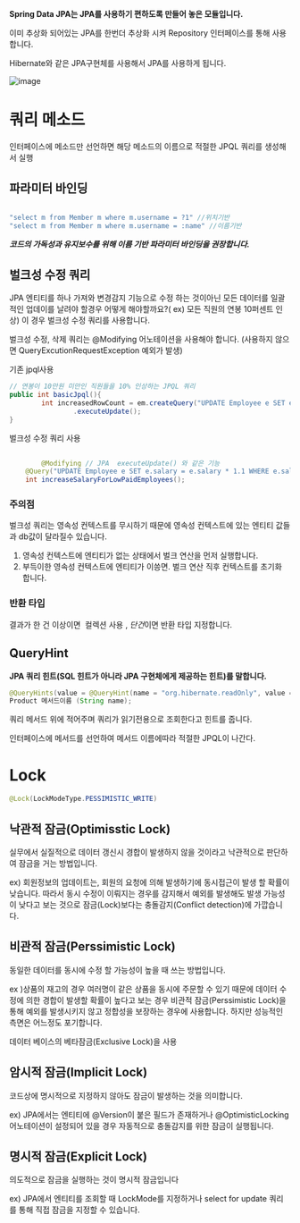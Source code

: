 **Spring Data JPA는 JPA를 사용하기 편하도록 만들어 놓은 모듈입니다.**

이미 추상화 되어있는 JPA를 한번더  추상화 시켜  Repository 인터페이스를 통해 사용합니다.

Hibernate와 같은 JPA구현체를 사용해서 JPA를 사용하게 됩니다.

![image](https://github.com/CodeSquad-2023-BE-Study/Jpa-Study/assets/53938366/16c9a057-38d0-4c99-9811-ad0587b47570)


# 쿼리 메소드

인터페이스에 메소드만 선언하면 해당 메소드의 이름으로 적절한 JPQL 쿼리를 생성해서 실행

## **파라미터 바인딩**

```java

"select m from Member m where m.username = ?1" //위치기반
"select m from Member m where m.username = :name" //이름기반
```

***코드의 가독성과 유지보수를 위해 이름 기반 파라미터 바인딩을 권장합니다.***

## 벌크성 수정 쿼리

JPA 엔티티를 하나 가져와 변경감지 기능으로 수정 하는 것이아닌  모든 데이터를 일괄적인 업데이를 날려야 할경우 어떻게 해야할까요?( ex) 모든 직원의 연봉 10퍼센트 인상)
이 경우 벌크성 수정 쿼리를 사용합니다.

벌크성 수정, 삭제 쿼리는 @Modifying 어노테이션을 사용해야 합니다. (사용하지 않으면 QueryExcutionRequestException 예외가 발생)

기존 jpql사용

```java
// 연봉이 10만원 미만인 직원들을 10% 인상하는 JPQL 쿼리
public int basicJpql(){
        int increasedRowCount = em.createQuery("UPDATE Employee e SET e.salary = e.salary * 1.1 WHERE e.salary < 100000")
                .executeUpdate();
}
```

벌크성 수정 쿼리 사용

```java
	
		@Modifying // JPA  executeUpdate() 와 같은 기능
    @Query("UPDATE Employee e SET e.salary = e.salary * 1.1 WHERE e.salary < 100000")
    int increaseSalaryForLowPaidEmployees();
```

### 주의점

벌크성 쿼리는 영속성 컨텍스트를 무시하기 때문에 영속성 컨텍스트에 있는 엔티티 값들과 db값이 달라질수 있습니다.

1. 영속성 컨텍스트에 엔티티가 없는 상태에서 벌크 연산을 먼저 실행합니다.
2. 부득이한 영속성 컨텍스트에 엔티티가 이씅면. 벌크 연산 직후 컨텍스트를 초기화 합니다.

### **반환 타입**

결과가 한 건 이상이면  컬렉션 사용 , *단건*이면 반환 타입 지정합니다.

## ****QueryHint****

****JPA 쿼리 힌트(SQL 힌트가 아니라 JPA 구현체에게 제공하는 힌트)를 말합니다.****

```java
@QueryHints(value = @QueryHint(name = "org.hibernate.readOnly", value = "true"))
Product 메서드이름 (String name);
```

쿼리 메서드 위에 적어주며 쿼리가 읽기전용으로 조회한다고 힌트를 줍니다.

인터페이스에 메서드를 선언하여 메서드 이름에따라 적절한 JPQL이 나간다.

# Lock

```java
@Lock(LockModeType.PESSIMISTIC_WRITE)
```

## ****낙관적 잠금(Optimisstic Lock)****

실무에서 실질적으로 데이터 갱신시 경합이 발생하지 않을 것이라고 낙관적으로 판단하여 잠금을 거는 방법입니다.

ex)  회원정보의 업데이트는, 회원의 요청에 의해 발생하기에 동시접근이 발생 할 확률이 낮습니다.
따라서 동시 수정이 이뤄지는 경우를 감지해서 예외를 발생해도 발생 가능성이 낮다고 보는 것으로 잠금(Lock)보다는 충돌감지(Conflict detection)에 가깝습니다.

## ****비관적 잠금(Perssimistic Lock)****

동일한 데이터를 동시에 수정 할 가능성이 높을 때 쓰는 방법입니다.

ex )상품의 재고의 경우 여러명이 같은 상품을 동시에 주문할 수 있기 때문에 데이터 수정에 의한 경합이 발생할 확률이 높다고 보는 경우 비관적 잠금(Perssimistic Lock)을 통해 예외를 발생시키지 않고 정합성을 보장하는 경우에 사용합니다. 하지만 성능적인 측면은 어느정도 포기합니다.

데이터 베이스의 베타잠금(Exclusive Lock)을 사용

## ****암시적 잠금(Implicit Lock)****

코드상에 명시적으로 지정하지 않아도 잠금이 발생하는 것을 의미합니다.

ex) JPA에서는 엔티티에 @Version이 붙은 필드가 존재하거나 @OptimisticLocking 어노테이션이 설정되어 있을 경우 자동적으로 충돌감지를 위한 잠금이 실행됩니다.

## ****명시적 잠금(Explicit Lock)****

의도적으로 잠금을 실행하는 것이 명시적 잠금입니다

ex) JPA에서 엔티티를 조회할 때 LockMode를 지정하거나 select for update 쿼리를 통해 직접 잠금을 지정할 수 있습니다.
